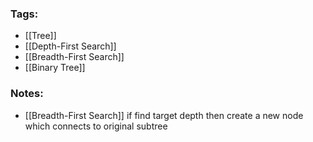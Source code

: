 ### Tags:
- [[Tree]]
- [[Depth-First Search]]
- [[Breadth-First Search]]
- [[Binary Tree]]
### Notes:
- [[Breadth-First Search]] if find target depth then create a new node which connects to original subtree